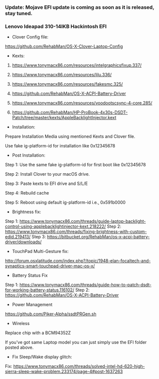 ### Update: Mojave EFI update is coming as soon as it is released, stay tuned. 
### Lenovo Ideapad 310-14IKB Hackintosh EFI

- Clover Config file:

https://github.com/RehabMan/OS-X-Clover-Laptop-Config

- Kexts:

1. https://www.tonymacx86.com/resources/intelgraphicsfixup.337/

2. https://www.tonymacx86.com/resources/lilu.336/

3. https://www.tonymacx86.com/resources/fakesmc.325/

4. https://github.com/RehabMan/OS-X-ACPI-Battery-Driver

5. https://www.tonymacx86.com/resources/voodootscsync-4-core.285/

6. https://github.com/RehabMan/HP-ProBook-4x30s-DSDT-Patch/tree/master/kexts/AppleBacklightInjector.kext


- Installation:

Prepare Installation Media using mentioned Kexts and Clover file.

Use fake ig-platform-id for installation like 0x12345678

- Post Installation:

Step 1: Use the same fake ig-platform-id for first boot like 0x12345678

Step 2: Install Clover to your macOS drive.

Step 3: Paste kexts to EFI drive and S/L/E

Step 4: Rebuild cache

Step 5: Reboot using default ig-platform-id i.e., 0x591b0000


- Brightness fix:

Step 1: https://www.tonymacx86.com/threads/guide-laptop-backlight-control-using-applebacklightinjector-kext.218222/
Step 2: https://www.tonymacx86.com/threads/fixing-brightness-with-custom-edid.219413/
Step 3: https://bitbucket.org/RehabMan/os-x-acpi-battery-driver/downloads/

- TouchPad Multi-Gesture fix:

http://forum.osxlatitude.com/index.php?/topic/1948-elan-focaltech-and-synaptics-smart-touchpad-driver-mac-os-x/

- Battery Status Fix

Step 1: https://www.tonymacx86.com/threads/guide-how-to-patch-dsdt-for-working-battery-status.116102/
Step 2: https://github.com/RehabMan/OS-X-ACPI-Battery-Driver

- Power Management

https://github.com/Piker-Alpha/ssdtPRGen.sh

- Wireless

Replace chip with a BCM94352Z

If you've got same Laptop model you can just simply use the EFI folder posted above.

- Fix Sleep/Wake display glitch:

Fix: https://www.tonymacx86.com/threads/solved-intel-hd-620-high-sierra-sleep-wake-problem.233174/page-4#post-1637263
